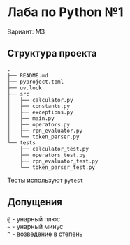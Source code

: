 # Лаба по Python №1
Вариант: M3

## Структура проекта
```
.
├── README.md
├── pyproject.toml
├── uv.lock
├── src
│   ├── calculator.py
│   ├── constants.py
│   ├── exceptions.py
│   ├── main.py
│   ├── operators.py
│   ├── rpn_evaluator.py
│   └── token_parser.py
└── tests
    ├── calculator_test.py
    ├── operators_test.py
    ├── rpn_evaluator_test.py
    └── token_parser_test.py
```
Тесты используют `pytest`

## Допущения
`@` - унарный плюс  
`~` - унарный минус  
`^` - возведение в степень